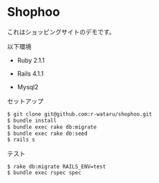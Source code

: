 # Shophoo

これはショッピングサイトのデモです。

以下環境

* Ruby 2.1.1

* Rails 4.1.1

* Mysql2

セットアップ

```sh
$ git clone git@github.com:r-wataru/shophoo.git
$ bundle install
$ bundle exec rake db:migrate
$ bundle exec rake db:seed
$ rails s
```

テスト

```
$ rake db:migrate RAILS_ENV=test
$ bundle exec rspec spec
```
